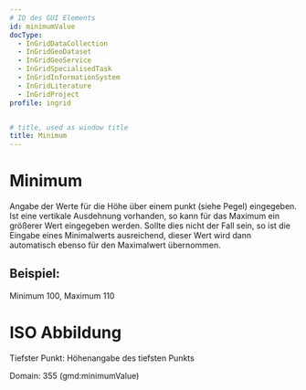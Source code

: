 ```yaml
---
# ID des GUI Elements
id: minimumValue
docType:
  - InGridDataCollection
  - InGridGeoDataset
  - InGridGeoService
  - InGridSpecialisedTask
  - InGridInformationSystem
  - InGridLiterature
  - InGridProject
profile: ingrid


# title, used as window title
title: Minimum
---
```


# Minimum

Angabe der Werte für die Höhe über einem punkt (siehe Pegel) eingegeben. Ist eine vertikale Ausdehnung vorhanden, so kann für das Maximum ein größerer Wert eingegeben werden. Sollte dies nicht der Fall sein, so ist die Eingabe eines Minimalwerts ausreichend, dieser Wert wird dann automatisch ebenso für den Maximalwert übernommen.

## Beispiel:

Minimum 100, Maximum 110

# ISO Abbildung

Tiefster Punkt: Höhenangabe des tiefsten Punkts

Domain: 355 (gmd:minimumValue)
